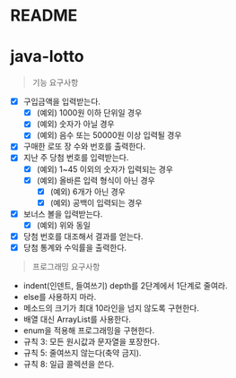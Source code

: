 # README

# java-lotto

> 기능 요구사항

- [x]  구입금액을 입력받는다.
    - [x]  (예외) 1000원 이하 단위일 경우
    - [x]  (예외) 숫자가 아닐 경우
    - [x]  (예외) 음수 또는 50000원 이상 입력될 경우
- [x]  구매한 로또 장 수와 번호를 출력한다.
- [x]  지난 주 당첨 번호를 입력받는다.
    - [x]  (예외) 1~45 이외의 숫자가 입력되는 경우
    - [x]  (예외) 올바른 입력 형식이 아닌 경우
        - [x]  (예외) 6개가 아닌 경우
        - [x]  (예외) 공백이 입력되는 경우
- [x]  보너스 볼을 입력받는다.
    - [x]  (예외) 위와 동일
- [x]  당첨 번호를 대조해서 결과를 얻는다.
- [x]  당첨 통계와 수익률을 출력한다.

> 프로그래밍 요구사항

- indent(인덴트, 들여쓰기) depth를 2단계에서 1단계로 줄여라.
- else를 사용하지 마라.
- 메소드의 크기가 최대 10라인을 넘지 않도록 구현한다.
- 배열 대신 ArrayList를 사용한다.
- enum을 적용해 프로그래밍을 구현한다.
- 규칙 3: 모든 원시값과 문자열을 포장한다.
- 규칙 5: 줄여쓰지 않는다(축약 금지).
- 규칙 8: 일급 콜렉션을 쓴다.